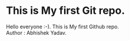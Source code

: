 # This is My first Git repo.
Hello everyone :-).
This is My first Github repo.
<br>
Author : Abhishek Yadav.
